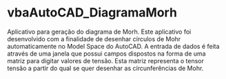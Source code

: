 # vbaAutoCAD_DiagramaMorh
Aplicativo para geração do diagrama de Morh.
Este aplicativo foi desenvolvido com a finalidade de desenhar círculos de Mohr automaticamente no Model Space do AutoCAD.
A entrada de dados é feita através de uma janela que possui campos dispostos na forma de uma matriz para digitar valores de tensão. Esta matriz representa o tensor tensão a partir do qual se quer desenhar as círcunferências de Mohr.

 
